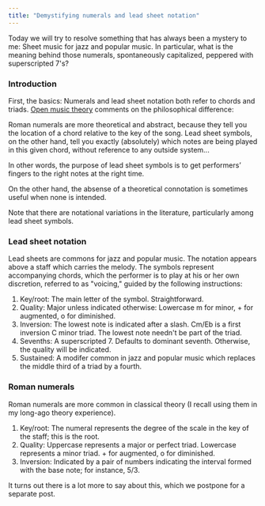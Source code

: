 ```yaml
---
title: "Demystifying numerals and lead sheet notation"
---
```


Today we will try to resolve something that has always been a mystery to me: Sheet music for jazz and popular music. In particular, what is the meaning behind those numerals, spontaneously capitalized, peppered with superscripted 7's?

### Introduction

First, the basics: Numerals and lead sheet notation both refer to chords and triads. [Open music theory](https://viva.pressbooks.pub/openmusictheory/chapter/lead-sheet-symbols/) comments on the philosophical difference:

<div class="media">
<p>Roman numerals are more theoretical and abstract, because they tell you the location of a chord relative to the key of the song. Lead sheet symbols, on the other hand, tell you exactly (absolutely) which notes are being played in this given chord, without reference to any outside system...</p>
  
<p>In other words, the purpose of lead sheet symbols is to get performers’ fingers to the right notes at the right time.</p>
</div>

On the other hand, the absense of a theoretical connotation is sometimes useful when none is intended.

Note that there are notational variations in the literature, particularly among lead sheet symbols.

### Lead sheet notation

Lead sheets are commons for jazz and popular music. The notation appears above a staff which carries the melody. The symbols represent accompanying chords, which the performer is to play at his or her own discretion, referred to as "voicing," guided by the following instructions:

1. Key/root: The main letter of the symbol. Straightforward.
2. Quality: Major unless indicated otherwise: Lowercase m for minor, + for augmented, o for diminished.
3. Inversion: The lowest note is indicated after a slash. Cm/Eb is a first inversion C minor triad. The lowest note needn't be part of the triad.
4. Sevenths: A superscripted 7. Defaults to dominant seventh. Otherwise, the quality will be indicated.
5. Sustained: A modifer common in jazz and popular music which replaces the middle third of a triad by a fourth.

<div id="score"></div>
<script>
makeInteractive("score", `
X:1
L:1/4
K:C
Q:1/4=60
"Dm"[DFA]|"D7"[D^FAc]| "D7/F#"[d^FAc]| "Dsus7"[DGAc]|
`);
</script>

### Roman numerals

Roman numerals are more common in classical theory (I recall using them in my long-ago theory experience).

1. Key/root: The numeral represents the degree of the scale in the key of the staff; this is the root.
2. Quality: Uppercase represents a major or perfect triad. Lowercase represents a minor triad. + for augmented, o for diminished.
3. Inversion: Indicated by a pair of numbers indicating the interval formed with the base note; for instance, 5/3. 

It turns out there is a lot more to say about this, which we postpone for a separate post.
